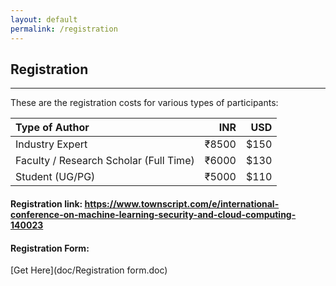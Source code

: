 ```yaml
---
layout: default
permalink: /registration
---
```

## Registration
---

These are the registration costs for various types of participants:

| Type of Author               |   INR |  USD |
| :--------------------------- | ----: | ---: |
| Industry Expert              | ₹8500 | $150 |
| Faculty / Research Scholar (Full Time)                      | ₹6000 | $130 |
| Student (UG/PG)              | ₹5000 | $110 |

#### Registration link: <https://www.townscript.com/e/international-conference-on-machine-learning-security-and-cloud-computing-140023>

#### Registration Form: 

[Get Here](doc/Registration form.doc)
